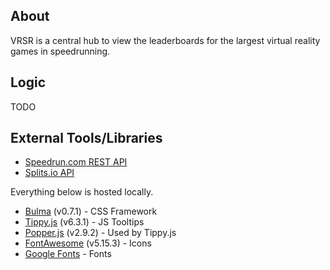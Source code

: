 ## About

VRSR is a central hub to view the leaderboards for the largest virtual reality games in speedrunning.

## Logic

TODO

## External Tools/Libraries

- [Speedrun.com REST API](https://github.com/speedruncomorg/api)
- [Splits.io API](https://github.com/glacials/splits-io/blob/master/docs/api.md)

Everything below is hosted locally.

- [Bulma](https://bulma.io/) (v0.7.1) - CSS Framework
- [Tippy.js](https://atomiks.github.io/tippyjs/) (v6.3.1) - JS Tooltips
- [Popper.js](https://popper.js.org/) (v2.9.2) - Used by Tippy.js
- [FontAwesome](https://fontawesome.com/) (v5.15.3) - Icons
- [Google Fonts](https://fonts.google.com/) - Fonts